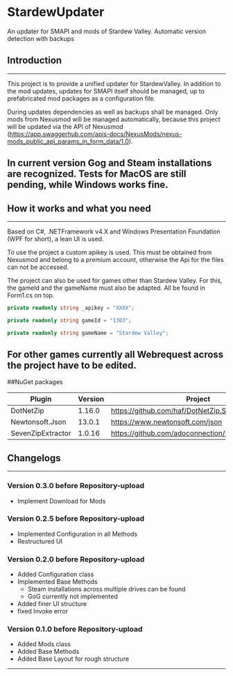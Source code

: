 # StardewUpdater
An updater for SMAPI and mods of Stardew Valley. Automatic version detection with backups

## Introduction
----
This project is to provide a unified updater for StardewValley. In addition to the mod updates, 
updates for SMAPI itself should be managed, up to prefabricated mod packages as a configuration 
file.

During updates dependencies as well as backups shall be managed. Only mods from Nexusmod will 
be managed automatically, because this project will be updated via the API of Nexusmod 
(https://app.swaggerhub.com/apis-docs/NexusMods/nexus-mods_public_api_params_in_form_data/1.0).

In current version Gog and Steam installations are recognized. Tests for MacOS are still pending, 
while Windows works fine.
----

## How it works and what you need
----
Based on C#, .NETFramework v4.X and Windows Presentation Foundation (WPF for short), a lean UI is used.

To use the project a custom apikey is used. This must be obtained from Nexusmod and belong to a premium account, otherwise the Api for the files can not be accessed.

The project can also be used for games other than Stardew Valley. For this, the gameId and the gameName must also be adapted. All be found in Form1.cs on top.
```c#
private readonly string _apikey = "XXXX";
```

```c#
private readonly string gameId = "1303";
```

```c#
private readonly string gameName = "Stardew Valley";
```

For other games currently all Webrequest across the project have to be edited.
----

##NuGet packages

| Plugin | Version | Project |
| ------ | ------ | ------ |
| DotNetZip | 1.16.0 | https://github.com/haf/DotNetZip.Semverd |
| Newtonsoft.Json | 13.0.1 | https://www.newtonsoft.com/json |
| SevenZipExtractor | 1.0.16 | https://github.com/adoconnection/SevenZipExtractor |

## Changelogs
----
### Version 0.3.0 before Repository-upload
- Implement Download for Mods

### Version 0.2.5 before Repository-upload
- Implemented Configuration in all Methods
- Restructured UI

### Version 0.2.0 before Repository-upload
- Added Configuration class
- Implemented Base Methods
  - Steam installations across multiple drives can be found
  - GoG currently not implemented
- Added finer UI structure
- fixed Invoke error

### Version 0.1.0 before Repository-upload
- Added Mods class
- Added Base Methods
- Added Base Layout for rough structure
----
